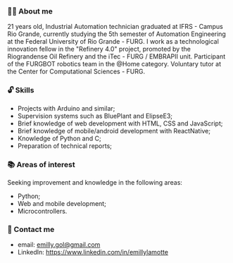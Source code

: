 ### 🙋🏻 About me 

  21 years old, Industrial Automation technician graduated at IFRS - Campus Rio Grande, currently studying the 5th semester of Automation Engineering at the Federal University of Rio Grande - FURG. I work as a technological innovation fellow in the "Refinery 4.0" project, promoted by the Riograndense Oil Refinery and the iTec - FURG / EMBRAPII unit. Participant of the FURGBOT robotics team in the @Home category. Voluntary tutor at the Center for Computational Sciences - FURG.
### 🔓 Skills
- Projects with Arduino and similar;
- Supervision systems such as BluePlant and ElipseE3;
- Brief knowledge of web development with HTML, CSS and JavaScript;
- Brief knowledge of mobile/android development with ReactNative;
- Knowledge of Python and C;
- Preparation of technical reports;
### 📚 Areas of interest 
Seeking improvement and knowledge in the following areas:<br>
- Python;
- Web and mobile development;
- Microcontrollers.
 ### 📧 Contact me 
 - email: emilly.gol@gmail.com
 - LinkedIn: https://www.linkedin.com/in/emillylamotte
 
